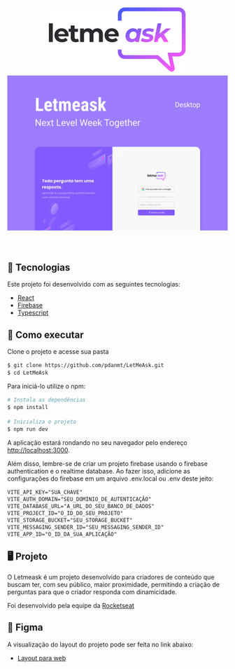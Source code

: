 <h1 align='center'>
    <img src='src/images/logo.svg' /><br />
    <img src='src/images/cover.svg' />
</h1>
<br/ >

## 🧪 Tecnologias
Este projeto foi desenvolvido com as seguintes tecnologias:

- [React](https://react.dev/)
- [Firebase](https://firebase.google.com/?hl=pt-br)
- [Typescript](https://www.typescriptlang.org/)

## 🚀 Como executar

Clone  o projeto e acesse sua pasta

```bash
$ git clone https://github.com/pdanmt/LetMeAsk.git
$ cd LetMeAsk
```
Para iniciá-lo utilize o npm:
```bash
# Instala as dependências
$ npm install

# Inicializa o projeto
$ npm run dev
```
A aplicação estará rondando no seu navegador pelo endereço [http://localhost:3000](http://localhost:3000).

Além disso, lembre-se de criar um projeto firebase usando o firebase authentication e o realtime database. Ao fazer isso, adicione as configurações do firebase em um arquivo .env.local ou .env deste jeito:

```dotenv
VITE_API_KEY="SUA_CHAVE"
VITE_AUTH_DOMAIN="SEU_DOMÍNIO_DE_AUTENTICAÇÃO"
VITE_DATABASE_URL="A_URL_DO_SEU_BANCO_DE_DADOS"
VITE_PROJECT_ID="O_ID_DO_SEU_PROJETO"
VITE_STORAGE_BUCKET="SEU_STORAGE_BUCKET"
VITE_MESSAGING_SENDER_ID="SEU_MESSAGING_SENDER_ID"
VITE_APP_ID="O_ID_DA_SUA_APLICAÇÃO"
```

## 🖥️ Projeto
O Letmeask é um projeto desenvolvido para criadores de conteúdo que buscam ter, com seu público, maior proximidade, permitindo a criação de perguntas para que o criador responda com dinamicidade.

Foi desenvolvido pela equipe da [Rocketseat](https://www.rocketseat.com.br)

## 📝 Figma
A visualização do layout do projeto pode ser feita no link abaixo:

- [Layout para web](https://www.figma.com/design/CAEUMAHiUggQrw24ssbMoK/Letmeask-(Community)?node-id=0-1&node-type=canvas&t=FeXYgKiKoAi6rXRG-0)